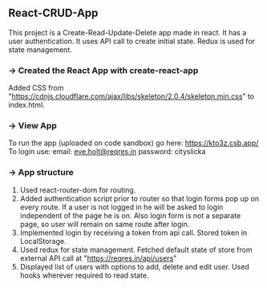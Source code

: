 ## React-CRUD-App

This project is a Create-Read-Update-Delete app made in react. It has a user authentication. It uses API call to create initial state. Redux is used for state management.

### -> Created the React App with create-react-app

Added CSS from "https://cdnjs.cloudflare.com/ajax/libs/skeleton/2.0.4/skeleton.min.css" to index.html.

### -> View App

To run the app (uploaded on code sandbox) go here: https://kto3z.csb.app/
To login use:
email: eve.holt@reqres.in
password: cityslicka

### -> App structure

1. Used react-router-dom for routing.
2. Added authentication script prior to router so that login forms pop up on every route. If a user is not logged in he will be asked to login independent of the page he is on. Also login form is not a separate page, so user will remain on same route after login.
3. Implemented login by receiving a token from api call. Stored token in LocalStorage.
4. Used redux for state management. Fetched default state of store from external API call at "https://reqres.in/api/users"
5. Displayed list of users with options to add, delete and edit user. Used hooks wherever required to read state.
